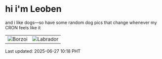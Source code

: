 # hi i'm Leoben

and i like dogs—so have some random dog pics that change whenever my CRON feels like it

|  |  |
|--------|----------|
| ![Borzoi](https://random-dog-vercel.vercel.app/api/random-borzoi?v=1750990730) | ![Labrador](https://random-dog-vercel.vercel.app/api/random-labrador?v=1750990730) |

Last updated: 2025-06-27 10:18 PHT
